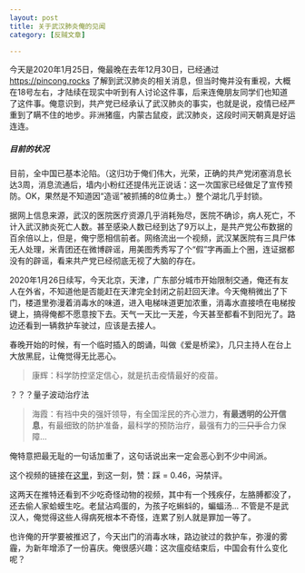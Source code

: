 ```yaml
---
layout: post
title: 关于武汉肺炎俺的见闻
category: [反贼文章]

---
```


今天是2020年1月25日，俺最晚在去年12月30日，已经通过 <https://pincong.rocks> 了解到武汉肺炎的相关消息，但当时俺并没有重视，大概在18号左右，才陆续在现实中听到有人讨论这件事，后来连俺朋友同学们也知道了这件事。俺意识到，共产党已经承认了武汉肺炎的事实，也就是说，疫情已经严重到了瞒不住的地步。非洲猪瘟，内蒙古鼠疫，武汉肺炎，这段时间天朝真是好运连连。

#####  目前的状况

目前，全中国已基本沦陷。（这归功于俺们伟大，光荣，正确的共产党闭塞消息长达3周，消息流通后，墙内小粉红还提伟光正说话：这一次国家已经做足了宣传预防。OK，果然是不知道因“造谣”被抓捕的8位勇士。）整个湖北几乎封锁。

据网上信息来源，武汉的医院医疗资源几乎消耗殆尽，医院不确诊，病人死亡，不计入武汉肺炎死亡人数。甚至感染人数已经到达了9万以上，是共产党公布数据的百余倍以上，但是，俺宁愿相信前者。网络流出一个视频，武汉某医院有三具尸体无人处理，米青团还在微博辟谣，用美图秀秀写了个“假”字再画上个圈，连证据都没有的辟谣，看来共产党已经彻底无视了大脑的存在。

2020年1月26日续写，今天北京，天津，广东部分城市开始限制交通，俺还有友人在外省，不知道他是否能赶在天津完全封闭之前赶回天津。今天俺稍微出了下门，楼道里弥漫着消毒水的味道，进入电梯味道更加浓重，消毒水直接喷在电梯按键上，搞得俺都不愿意按下去。天气一天比一天差，今天甚至都看不到阳光了。路边还看到一辆救护车驶过，应该是去接人。

春晚开始的时候，有一个临时插入的朗诵，叫做《爱是桥梁》，几只主持人在台上大放黑屁，让俺觉得无比恶心。

> 康辉：科学防控坚定信心，就是抗击疫情最好的疫苗。

？？？量子波动治疗法

> 海霞：有裆中央的强奸领导，有全国淫民的齐心泄力，**有最透明的公开信息**，有最细致的防护准备，最科学的预防治疗，最强有力的~~三只手~~合力保障...

俺特意把最无耻的一句话加重了，这句话说出来一定会恶心到不少中间派。

这个视频的链接在[这里](https://www.youtube.com/watch?v=1ZdIGzOXxwU)，到这一刻，赞：踩 = 0.46，~~习~~禁评。

这两天在推特还看到不少吃奇怪动物的视频，其中有一个残疾仔，左胳膊都没了，还去偷人家蛤蟆生吃。老鼠沾鸡蛋的，为孩子吃蝌蚪的，蝙蝠汤... 不管是不是武汉人，俺觉得这些人得病死根本不奇怪，连累了别人就是罪加一等了。

也许俺的开学要被推迟了，今天出门的消毒水味，路边驶过的救护车，弥漫的雾霾，为新年增添了一份喜庆。俺很感兴趣：这次瘟疫结束后，中国会有什么变化呢？

